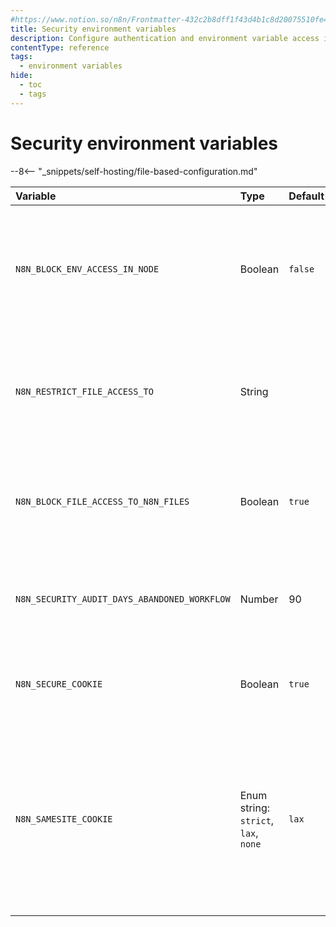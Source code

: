 ```yaml
---
#https://www.notion.so/n8n/Frontmatter-432c2b8dff1f43d4b1c8d20075510fe4
title: Security environment variables
description: Configure authentication and environment variable access in self-hosted n8n instance.
contentType: reference
tags:
  - environment variables
hide:
  - toc
  - tags
---
```


# Security environment variables

--8<-- "_snippets/self-hosting/file-based-configuration.md"

| Variable | Type  | Default  | Description |
| :------- | :---- | :------- | :---------- |
| `N8N_BLOCK_ENV_ACCESS_IN_NODE` | Boolean | `false` | Whether to allow users to access environment variables in expressions and the Code node (false) or not (true). |
| `N8N_RESTRICT_FILE_ACCESS_TO` | String |  | Limits access to files in these directories. Provide multiple files as a colon-separated list ("`:`"). |
| `N8N_BLOCK_FILE_ACCESS_TO_N8N_FILES` | Boolean | `true` | Set to `true` to block access to all files in the `.n8n` directory and user defined configuration files. |
| `N8N_SECURITY_AUDIT_DAYS_ABANDONED_WORKFLOW` | Number | 90 | Number of days to consider a workflow abandoned if it's not executed. |
| `N8N_SECURE_COOKIE` | Boolean | `true` | Ensures that cookies are only sent over HTTPS, enhancing security.|
| `N8N_SAMESITE_COOKIE` | Enum string: `strict`, `lax`, `none` | `lax` | Controls cross-site cookie behavior. `strict`: Only first-party. `lax` (default): Sent with top-level navigations. `none`: Sent in all contexts (requires HTTPS). [Learn more](https://developer.mozilla.org/en-US/docs/Web/HTTP/Headers/Set-Cookie/SameSite). |
